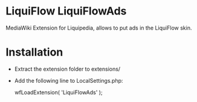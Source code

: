 LiquiFlow LiquiFlowAds
======================

MediaWiki Extension for Liquipedia, allows to put ads in the LiquiFlow skin.

Installation
============
* Extract the extension folder to extensions/
* Add the following line to LocalSettings.php:

	wfLoadExtension( 'LiquiFlowAds' );